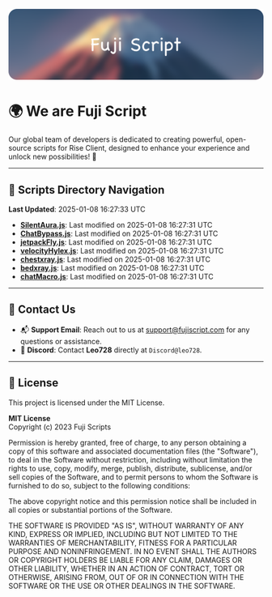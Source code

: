 ![Banner](.github/b.webp)

# 🌍 **We are Fuji Script**

Our global team of developers is dedicated to creating powerful, open-source scripts for Rise Client, designed to enhance your experience and unlock new possibilities! 🌟

---
<!-- SCRIPTS_NAVIGATION_START -->
## 📂 **Scripts Directory Navigation**

**Last Updated**: 2025-01-08 16:27:33 UTC

- **[SilentAura.js](scripts/SilentAura.js)**: Last modified on 2025-01-08 16:27:31 UTC
- **[ChatBypass.js](scripts/ChatBypass.js)**: Last modified on 2025-01-08 16:27:31 UTC
- **[jetpackFly.js](scripts/jetpackFly.js)**: Last modified on 2025-01-08 16:27:31 UTC
- **[velocityHylex.js](scripts/velocityHylex.js)**: Last modified on 2025-01-08 16:27:31 UTC
- **[chestxray.js](scripts/chestxray.js)**: Last modified on 2025-01-08 16:27:31 UTC
- **[bedxray.js](scripts/bedxray.js)**: Last modified on 2025-01-08 16:27:31 UTC
- **[chatMacro.js](scripts/chatMacro.js)**: Last modified on 2025-01-08 16:27:31 UTC

<!-- SCRIPTS_NAVIGATION_END -->

---

## 💬 **Contact Us**  
- 📬 **Support Email**: Reach out to us at [support@fujiscript.com](mailto:support@fujiscript.com) for any questions or assistance.  
- 💬 **Discord**: Contact **Leo728** directly at `Discord@leo728`.

---

## 📜 **License**

This project is licensed under the MIT License.  

**MIT License**  
Copyright (c) 2023 Fuji Scripts  

Permission is hereby granted, free of charge, to any person obtaining a copy of this software and associated documentation files (the "Software"), to deal in the Software without restriction, including without limitation the rights to use, copy, modify, merge, publish, distribute, sublicense, and/or sell copies of the Software, and to permit persons to whom the Software is furnished to do so, subject to the following conditions:  

The above copyright notice and this permission notice shall be included in all copies or substantial portions of the Software.  

THE SOFTWARE IS PROVIDED "AS IS", WITHOUT WARRANTY OF ANY KIND, EXPRESS OR IMPLIED, INCLUDING BUT NOT LIMITED TO THE WARRANTIES OF MERCHANTABILITY, FITNESS FOR A PARTICULAR PURPOSE AND NONINFRINGEMENT. IN NO EVENT SHALL THE AUTHORS OR COPYRIGHT HOLDERS BE LIABLE FOR ANY CLAIM, DAMAGES OR OTHER LIABILITY, WHETHER IN AN ACTION OF CONTRACT, TORT OR OTHERWISE, ARISING FROM, OUT OF OR IN CONNECTION WITH THE SOFTWARE OR THE USE OR OTHER DEALINGS IN THE SOFTWARE.  
